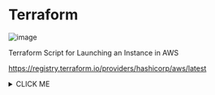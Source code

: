 # Terraform
![image](https://user-images.githubusercontent.com/97021175/150515038-aa233648-9084-454a-87e8-2eb0e8645935.png)


Terraform Script for Launching an Instance in AWS


https://registry.terraform.io/providers/hashicorp/aws/latest





<details><summary>CLICK ME</summary>
<p>

#### yes, even hidden code blocks!

</p>
</details>
